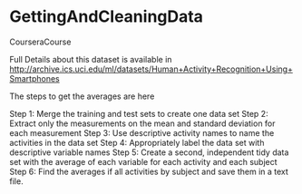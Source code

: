 # GettingAndCleaningData
CourseraCourse

Full Details about this dataset is available in 
http://archive.ics.uci.edu/ml/datasets/Human+Activity+Recognition+Using+Smartphones

The steps to get the averages are here 

Step 1: Merge the training and test sets to create one data set
Step 2: Extract only the measurements on the mean and standard deviation for each measurement
Step 3: Use descriptive activity names to name the activities in the data set
Step 4: Appropriately label the data set with descriptive variable names
Step 5: Create a second, independent tidy data set with the average of each variable for each activity and each subject
Step 6: Find the averages if all activities by subject and save them in a text file. 


